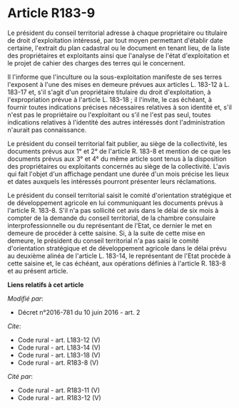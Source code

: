 # Article R183-9

Le président du conseil territorial adresse à chaque propriétaire ou titulaire de droit d'exploitation intéressé, par tout
moyen permettant d'établir date certaine, l'extrait du plan cadastral ou le document en tenant lieu, de la liste des
propriétaires et exploitants ainsi que l'analyse de l'état d'exploitation et le projet de cahier des charges des terres qui
le concernent. 

Il l'informe que l'inculture ou la sous-exploitation manifeste de ses terres l'exposent à l'une des mises en demeure prévues
aux articles L. 183-12 à L. 183-17 et, s'il s'agit d'un propriétaire titulaire du droit d'exploitation, à l'expropriation
prévue à l'article L. 183-18 ; il l'invite, le cas échéant, à fournir toutes indications précises nécessaires relatives à son
identité et, s'il n'est pas le propriétaire ou l'exploitant ou s'il ne l'est pas seul, toutes indications relatives à
l'identité des autres intéressés dont l'administration n'aurait pas connaissance. 

Le président du conseil territorial fait publier, au siège de la collectivité, les documents prévus aux 1° et 2° de l'article
R. 183-8 et mention de ce que les documents prévus aux 3° et 4° du même article sont tenus à la disposition des propriétaires
ou exploitants concernés au siège de la collectivité. L'avis qui fait l'objet d'un affichage pendant une durée d'un mois
précise les lieux et dates auxquels les intéressés pourront présenter leurs réclamations. 

Le président du conseil territorial saisit le comité d'orientation stratégique et de développement agricole en lui
communiquant les documents prévus à l'article R. 183-8. S'il n'a pas sollicité cet avis dans le délai de six mois à compter
de la demande du conseil territorial, de la chambre consulaire interprofessionnelle ou du représentant de l'Etat, ce dernier
le met en demeure de procéder à cette saisine. Si, à la suite de cette mise en demeure, le président du conseil territorial
n'a pas saisi le comité d'orientation stratégique et de développement agricole dans le délai prévu au deuxième alinéa de
l'article L. 183-14, le représentant de l'Etat procède à cette saisine et, le cas échéant, aux opérations définies à
l'article R. 183-8 et au présent article.

**Liens relatifs à cet article**

_Modifié par_:

  - Décret n°2016-781 du 10 juin 2016 - art. 2

_Cite_:

  - Code rural - art. L183-12 (V)
  - Code rural - art. L183-14 (V)
  - Code rural - art. L183-18 (V)
  - Code rural - art. R183-8 (V)

_Cité par_:

  - Code rural - art. R183-11 (V)
  - Code rural - art. R183-12 (V)
